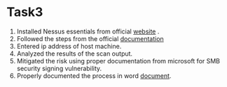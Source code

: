 # Task3

1. Installed Nessus essentials from official [website](https://www.tenable.com/downloads)  .
2. Followed the steps from the official [documentation](https://docs.tenable.com/nessus/Content/GetStarted.htm)
3. Entered ip address of host machine.
4. Analyzed the results of the scan output.
5. Mitigated the risk using proper documentation from microsoft for SMB security signing vulnerability.
6. Properly documented the process in word [document](scan_analysis.docx).

